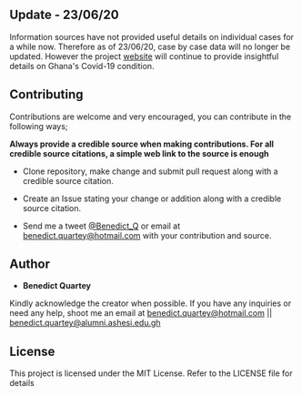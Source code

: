 ## Update - 23/06/20
Information sources have not provided useful details on individual cases for a while now. Therefore as of 23/06/20, case by case data will no longer be updated. However the project [website](https://benedictquartey.com/covid-19) will continue to provide insightful details on Ghana's Covid-19 condition.

## Contributing

Contributions are welcome and very encouraged, you can contribute in the following ways;

**Always provide a credible source when making contributions. For all credible source citations, a simple web link to the source is enough**

* Clone repository, make change and submit pull request along with a credible source citation.

* Create an Issue stating your change or addition along with a credible source citation.

* Send me a tweet [@Benedict_Q](https://twitter.com/Benedict_Q) or email at benedict.quartey@hotmail.com  with your contribution and source.


## Author

* **Benedict Quartey** 

Kindly acknowledge the creator when possible. If you have any inquiries or need any help, shoot me an email at benedict.quartey@hotmail.com || benedict.quartey@alumni.ashesi.edu.gh

## License
This project is licensed under the MIT License. Refer to the LICENSE file for details

